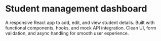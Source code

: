# Student management dashboard

A responsive React app to add, edit, and view student details. Built with functional components, hooks, and mock API integration. Clean UI, form validation, and async handling for smooth user experience.
